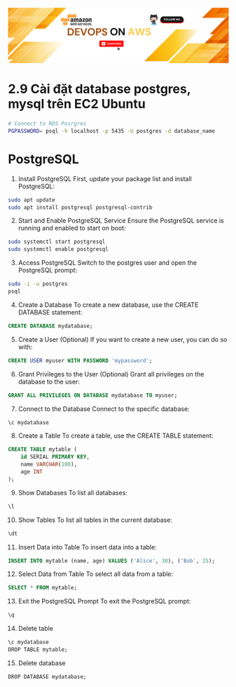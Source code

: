 ![Alt text](../Banner.png)

# 2.9 Cài đặt database postgres, mysql trên EC2 Ubuntu

```sh
# Connect to RDS Posrgres
PGPASSWORD= psql -h localhost -p 5435 -U postgres -d database_name
```

# PostgreSQL
1. Install PostgreSQL
First, update your package list and install PostgreSQL:

```bash
sudo apt update
sudo apt install postgresql postgresql-contrib
```
2. Start and Enable PostgreSQL Service
Ensure the PostgreSQL service is running and enabled to start on boot:

```bash
sudo systemctl start postgresql
sudo systemctl enable postgresql
```
3. Access PostgreSQL
Switch to the postgres user and open the PostgreSQL prompt:

```bash
sudo -i -u postgres
psql
```
4. Create a Database
To create a new database, use the CREATE DATABASE statement:

```sql
CREATE DATABASE mydatabase;
```
5. Create a User (Optional)
If you want to create a new user, you can do so with:

```sql
CREATE USER myuser WITH PASSWORD 'mypassword';
```
6. Grant Privileges to the User (Optional)
Grant all privileges on the database to the user:

```sql
GRANT ALL PRIVILEGES ON DATABASE mydatabase TO myuser;
```
7. Connect to the Database
Connect to the specific database:

```bash
\c mydatabase
```
8. Create a Table
To create a table, use the CREATE TABLE statement:

```sql
CREATE TABLE mytable (
    id SERIAL PRIMARY KEY,
    name VARCHAR(100),
    age INT
);
```
9. Show Databases
To list all databases:

```sql
\l
```
10. Show Tables
To list all tables in the current database:

```sql
\dt
```
11. Insert Data into Table
To insert data into a table:

```sql
INSERT INTO mytable (name, age) VALUES ('Alice', 30), ('Bob', 25);
```
12. Select Data from Table
To select all data from a table:

```sql
SELECT * FROM mytable;
```
13. Exit the PostgreSQL Prompt
To exit the PostgreSQL prompt:

```sql
\q
```
14. Delete table
```css
\c mydatabase
DROP TABLE mytable;
```
15. Delete database
```css
DROP DATABASE mydatabase;
```
